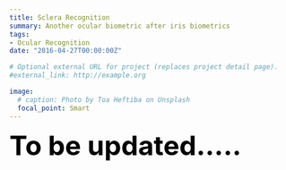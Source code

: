 ```yaml
---
title: Sclera Recognition
summary: Another ocular biometric after iris biometrics
tags:
- Ocular Recognition
date: "2016-04-27T00:00:00Z"

# Optional external URL for project (replaces project detail page).
#external_link: http://example.org

image:
  # caption: Photo by Toa Heftiba on Unsplash
  focal_point: Smart
---
```

<div style="width:800px;"><font color=#000000 size = 7 ><strong>To be updated.....</strong></font>